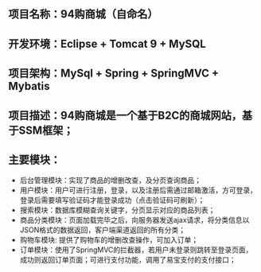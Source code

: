 ## 项目名称：94购商城（自命名）
## 开发环境：Eclipse + Tomcat 9 + MySQL
## 项目架构：MySql + Spring + SpringMVC + Mybatis
## 项目描述：94购商城是一个基于B2C的商城网站，基于SSM框架；
## 主要模块：
* 后台管理模块：实现了商品的增删改查，及分页查询商品；
* 用户模块：用户可进行注册，登录，以及注册后需通过邮箱激活，方可登录， 登录后需要填写验证码才能登录成功（点击验证码可刷新）；
* 搜索模块：数据库模糊查询关键字，分页显示对应的商品列表；
* 商品分类模块：页面加载完毕之后，向服务器发送ajax请求，将分类信息以JSON格式的数据返回，客户端渠道返回的所有分类；
* 购物车模块: 提供了购物车的增删改查操作，可加入订单；
* 订单模块：使用了SpringMVC的拦截器，若用户未登录则跳转至登录页面，成功则返回订单页面；可进行支付功能，调用了易宝支付的支付接口；
      
 
